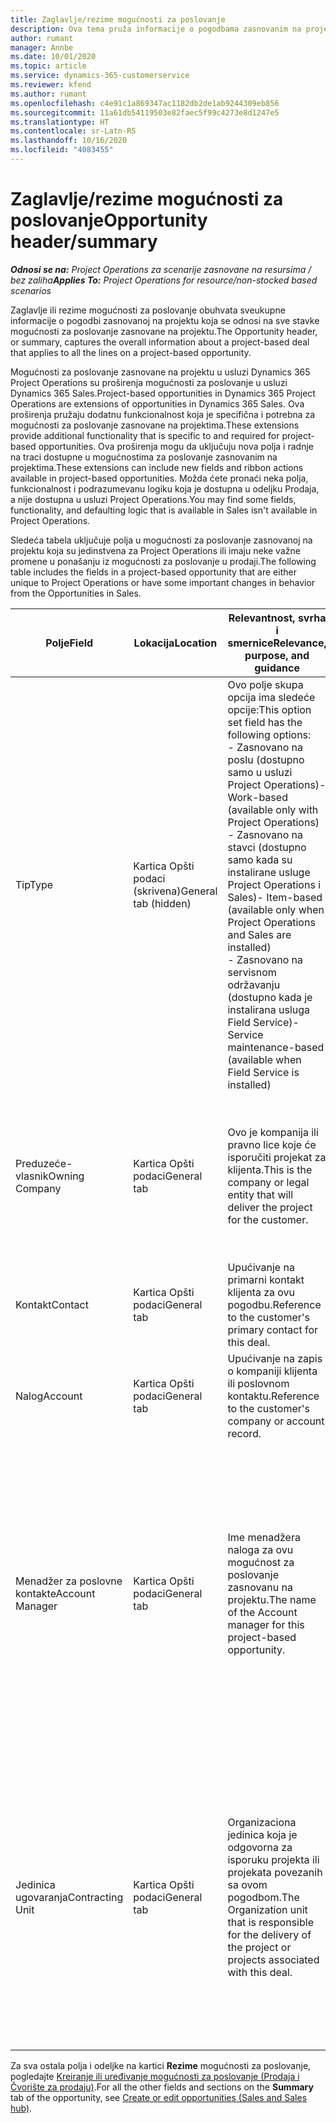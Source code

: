 ```yaml
---
title: Zaglavlje/rezime mogućnosti za poslovanje
description: Ova tema pruža informacije o pogodbama zasnovanim na projektu i stavkama mogućnosti za poslovanje zasnovanim na projektu.
author: rumant
manager: Annbe
ms.date: 10/01/2020
ms.topic: article
ms.service: dynamics-365-customerservice
ms.reviewer: kfend
ms.author: rumant
ms.openlocfilehash: c4e91c1a869347ac1182db2de1ab9244309eb856
ms.sourcegitcommit: 11a61db54119503e82faec5f99c4273e8d1247e5
ms.translationtype: HT
ms.contentlocale: sr-Latn-RS
ms.lasthandoff: 10/16/2020
ms.locfileid: "4083455"
---
```

# <a name="opportunity-headersummary"></a><span data-ttu-id="08987-103">Zaglavlje/rezime mogućnosti za poslovanje</span><span class="sxs-lookup"><span data-stu-id="08987-103">Opportunity header/summary</span></span>

<span data-ttu-id="08987-104">_**Odnosi se na:** Project Operations za scenarije zasnovane na resursima / bez zaliha_</span><span class="sxs-lookup"><span data-stu-id="08987-104">_**Applies To:** Project Operations for resource/non-stocked based scenarios_</span></span>


<span data-ttu-id="08987-105">Zaglavlje ili rezime mogućnosti za poslovanje obuhvata sveukupne informacije o pogodbi zasnovanoj na projektu koja se odnosi na sve stavke mogućnosti za poslovanje zasnovane na projektu.</span><span class="sxs-lookup"><span data-stu-id="08987-105">The Opportunity header, or summary, captures the overall information about a project-based deal that applies to all the lines on a project-based opportunity.</span></span>

<span data-ttu-id="08987-106">Mogućnosti za poslovanje zasnovane na projektu u usluzi Dynamics 365 Project Operations su proširenja mogućnosti za poslovanje u usluzi Dynamics 365 Sales.</span><span class="sxs-lookup"><span data-stu-id="08987-106">Project-based opportunities in Dynamics 365 Project Operations are extensions of opportunities in Dynamics 365 Sales.</span></span> <span data-ttu-id="08987-107">Ova proširenja pružaju dodatnu funkcionalnost koja je specifična i potrebna za mogućnosti za poslovanje zasnovane na projektima.</span><span class="sxs-lookup"><span data-stu-id="08987-107">These extensions provide additional functionality that is specific to and required for project-based opportunities.</span></span> <span data-ttu-id="08987-108">Ova proširenja mogu da uključuju nova polja i radnje na traci dostupne u mogućnostima za poslovanje zasnovanim na projektima.</span><span class="sxs-lookup"><span data-stu-id="08987-108">These extensions can include new fields and ribbon actions available in project-based opportunities.</span></span> <span data-ttu-id="08987-109">Možda ćete pronaći neka polja, funkcionalnost i podrazumevanu logiku koja je dostupna u odeljku Prodaja, a nije dostupna u usluzi Project Operations.</span><span class="sxs-lookup"><span data-stu-id="08987-109">You may find some fields, functionality, and defaulting logic that is available in Sales isn't available in Project Operations.</span></span>

<span data-ttu-id="08987-110">Sledeća tabela uključuje polja u mogućnosti za poslovanje zasnovanoj na projektu koja su jedinstvena za Project Operations ili imaju neke važne promene u ponašanju iz mogućnosti za poslovanje u prodaji.</span><span class="sxs-lookup"><span data-stu-id="08987-110">The following table includes the fields in a project-based opportunity that are either unique to Project Operations or have some important changes in behavior from the Opportunities in Sales.</span></span>

| <span data-ttu-id="08987-111">**Polje**</span><span class="sxs-lookup"><span data-stu-id="08987-111">**Field**</span></span> | <span data-ttu-id="08987-112">**Lokacija**</span><span class="sxs-lookup"><span data-stu-id="08987-112">**Location**</span></span> | <span data-ttu-id="08987-113">**Relevantnost, svrha i smernice**</span><span class="sxs-lookup"><span data-stu-id="08987-113">**Relevance, purpose, and guidance**</span></span> | <span data-ttu-id="08987-114">**Posledični uticaj**</span><span class="sxs-lookup"><span data-stu-id="08987-114">**Downstream impact**</span></span> |
| --- | --- | --- | --- |
| <span data-ttu-id="08987-115">Tip</span><span class="sxs-lookup"><span data-stu-id="08987-115">Type</span></span> | <span data-ttu-id="08987-116">Kartica Opšti podaci (skrivena)</span><span class="sxs-lookup"><span data-stu-id="08987-116">General tab (hidden)</span></span> | <span data-ttu-id="08987-117">Ovo polje skupa opcija ima sledeće opcije:</span><span class="sxs-lookup"><span data-stu-id="08987-117">This option set field has the following options:</span></span></br><span data-ttu-id="08987-118">- Zasnovano na poslu (dostupno samo u usluzi Project Operations)</span><span class="sxs-lookup"><span data-stu-id="08987-118">- Work-based (available only with Project Operations)</span></span></br><span data-ttu-id="08987-119">- Zasnovano na stavci (dostupno samo kada su instalirane usluge Project Operations i Sales)</span><span class="sxs-lookup"><span data-stu-id="08987-119">- Item-based (available only when Project Operations and Sales are installed)</span></span></br><span data-ttu-id="08987-120">- Zasnovano na servisnom održavanju (dostupno kada je instalirana usluga Field Service)</span><span class="sxs-lookup"><span data-stu-id="08987-120">- Service maintenance-based (available when Field Service is installed)</span></span> | <span data-ttu-id="08987-121">Kada koristite Project Operations, ova vrednost polja se automatski postavlja na opciju **Zasnovano na poslu** , koja klasifikuje mogućnost za poslovanje kao zasnovanu na projektu.</span><span class="sxs-lookup"><span data-stu-id="08987-121">When you use Project Operations, this field value is automatically set to **Work-based** which classifies the Opportunity as project-based.</span></span> <span data-ttu-id="08987-122">Mogućnost za poslovanje treba da se zasniva na projektu kako bi se omogućila sva proširenja i funkcije specifične za projekat u procesu prodaje za ovu pogodbu.</span><span class="sxs-lookup"><span data-stu-id="08987-122">An Opportunity should be project-based to enable all project-specific extensions and functionality in the downstream sales process for this deal.</span></span> |
| <span data-ttu-id="08987-123">Preduzeće-vlasnik</span><span class="sxs-lookup"><span data-stu-id="08987-123">Owning Company</span></span> | <span data-ttu-id="08987-124">Kartica Opšti podaci</span><span class="sxs-lookup"><span data-stu-id="08987-124">General tab</span></span> | <span data-ttu-id="08987-125">Ovo je kompanija ili pravno lice koje će isporučiti projekat za klijenta.</span><span class="sxs-lookup"><span data-stu-id="08987-125">This is the company or legal entity that will deliver the project for the customer.</span></span> | <span data-ttu-id="08987-126">Informacije o ovom polju će se kopirati u odgovarajuće polje na ponudi za projekat koja je kreirana iz ove mogućnosti za poslovanje.</span><span class="sxs-lookup"><span data-stu-id="08987-126">This field information will be copied to the corresponding field on the Project quote that is created from this Opportunity.</span></span> |
| <span data-ttu-id="08987-127">Kontakt</span><span class="sxs-lookup"><span data-stu-id="08987-127">Contact</span></span> | <span data-ttu-id="08987-128">Kartica Opšti podaci</span><span class="sxs-lookup"><span data-stu-id="08987-128">General tab</span></span> | <span data-ttu-id="08987-129">Upućivanje na primarni kontakt klijenta za ovu pogodbu.</span><span class="sxs-lookup"><span data-stu-id="08987-129">Reference to the customer's primary contact for this deal.</span></span> | |
| <span data-ttu-id="08987-130">Nalog</span><span class="sxs-lookup"><span data-stu-id="08987-130">Account</span></span> | <span data-ttu-id="08987-131">Kartica Opšti podaci</span><span class="sxs-lookup"><span data-stu-id="08987-131">General tab</span></span> | <span data-ttu-id="08987-132">Upućivanje na zapis o kompaniji klijenta ili poslovnom kontaktu.</span><span class="sxs-lookup"><span data-stu-id="08987-132">Reference to the customer's company or account record.</span></span> | |
| <span data-ttu-id="08987-133">Menadžer za poslovne kontakte</span><span class="sxs-lookup"><span data-stu-id="08987-133">Account Manager</span></span> | <span data-ttu-id="08987-134">Kartica Opšti podaci</span><span class="sxs-lookup"><span data-stu-id="08987-134">General tab</span></span> | <span data-ttu-id="08987-135">Ime menadžera naloga za ovu mogućnost za poslovanje zasnovanu na projektu.</span><span class="sxs-lookup"><span data-stu-id="08987-135">The name of the Account manager for this project-based opportunity.</span></span> | <span data-ttu-id="08987-136">Menadžer poslovnog kontakta je odgovoran za upravljanje odnosom sa klijentom kroz završetak ovog projekta.</span><span class="sxs-lookup"><span data-stu-id="08987-136">The Account manager is responsible for managing the relationship with the customer through the completion of this project.</span></span> <span data-ttu-id="08987-137">Na osnovu zapisa resursa koji može da se rezerviše povezanog sa menadžerom naloga, ugovorna jedinica je podrazumevana.</span><span class="sxs-lookup"><span data-stu-id="08987-137">Based on the bookable resource record tied to the Account manager, the contracting unit is defaulted.</span></span> |
| <span data-ttu-id="08987-138">Jedinica ugovaranja</span><span class="sxs-lookup"><span data-stu-id="08987-138">Contracting Unit</span></span> | <span data-ttu-id="08987-139">Kartica Opšti podaci</span><span class="sxs-lookup"><span data-stu-id="08987-139">General tab</span></span> | <span data-ttu-id="08987-140">Organizaciona jedinica koja je odgovorna za isporuku projekta ili projekata povezanih sa ovom pogodbom.</span><span class="sxs-lookup"><span data-stu-id="08987-140">The Organization unit that is responsible for the delivery of the project or projects associated with this deal.</span></span> | <span data-ttu-id="08987-141">Ugovorna jedinica je odeljenje preduzeća koje će završiti projekte nakon zaključenja pogodbe.</span><span class="sxs-lookup"><span data-stu-id="08987-141">The contracting unit is the division of the company that will complete the project(s) after the deal is closed.</span></span> <span data-ttu-id="08987-142">Svaka ugovorna jedinica ima valutu i ona se koristi za izveštavanje o procenjenim i stvarnim troškovima nastalim tokom projekta.</span><span class="sxs-lookup"><span data-stu-id="08987-142">Every contracting unit has a currency, and this currency is used to report estimated and actual costs incurred during the project.</span></span> |

<span data-ttu-id="08987-143">Za sva ostala polja i odeljke na kartici **Rezime** mogućnosti za poslovanje, pogledajte [Kreiranje ili uređivanje mogućnosti za poslovanje (Prodaja i Čvorište za prodaju)](https://docs.microsoft.com/dynamics365/sales-enterprise/create-edit-opportunity-sales).</span><span class="sxs-lookup"><span data-stu-id="08987-143">For all the other fields and sections on the **Summary** tab of the opportunity, see [Create or edit opportunities (Sales and Sales hub)](https://docs.microsoft.com/dynamics365/sales-enterprise/create-edit-opportunity-sales).</span></span>
